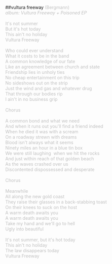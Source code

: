 ##vultura freeway
<span style="color: #c0c0c0" class="Apple-style-span">(Bergmann)<br />
<i>album: Vultura Freeway + Poisoned EP</i><br />
<br />
It's not summer<br />
But it's hot today<br />
This ain't no holiday<br />
Vultura Freeway<br />
<br />
Who could ever understand<br />
What it costs to be in the band<br />
A common knowledge of our fate<br />
Like an agreement between church and state<br />
Friendship lies in unholy ties<br />
No cheap entertainment on this trip<br />
No sideshows out on the strip<br />
Just the wind and gas and whatever drug<br />
That through our bodies rip<br />
I ain't in no business grip<br />
<br />
Chorus<br />
<br />
A common bond and what we need<br />
And when it runs out you'll find a friend indeed<br />
When he died it was with a scream<br />
On a roadway strewn with dreams<br />
Blood isn't always what it seems<br />
Ninety miles an hour in a blue tin box<br />
We were still laughing&nbsp; when we hit the rocks<br />
And just within reach of that golden beach<br />
As the waves crashed over us<br />
Discontented dispossessed and desperate<br />
<br />
Chorus<br />
<br />
Meanwhile<br />
All along the new gold coast<br />
They raise their glasses in a back-stabbing toast<br />
On their knees to suck on the host<br />
A warm death awaits you<br />
A warm death awaits you<br />
Take my hand and we'll go to hell<br />
Ugly into beautiful<br />
<br />
It's not summer, but it's hot today<br />
This ain't no holiday<br />
The law disappears today<br />
Vultura Freeway<br />
</span>
